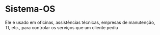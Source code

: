 # Sistema-OS
Ele é usado em oficinas, assistências técnicas, empresas de manutenção, TI, etc., para controlar os serviços que um cliente pediu
